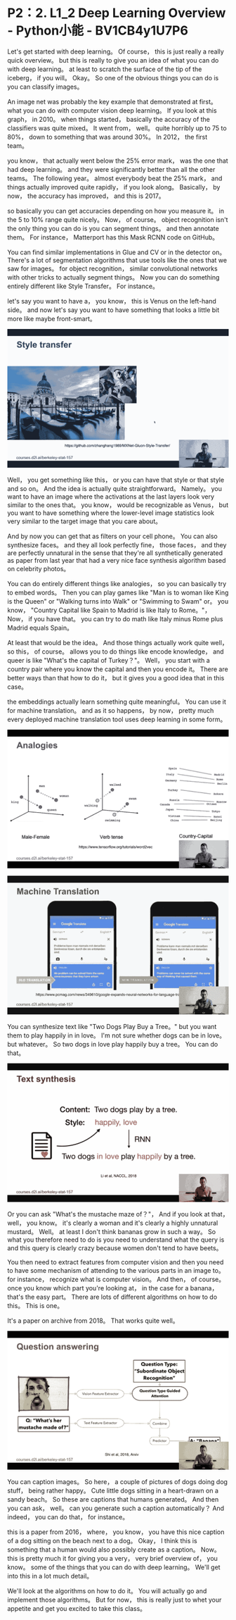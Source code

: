 # P2：2. L1_2 Deep Learning Overview - Python小能 - BV1CB4y1U7P6

 Let's get started with deep learning。 Of course， this is just really a really quick overview。 but this is really to give you an idea of what you can do with deep learning。 at least to scratch the surface of the tip of the iceberg， if you will。 Okay。 So one of the obvious things you can do is you can classify images。

 An image net was probably the key example that demonstrated at first。 what you can do with computer vision deep learning。 If you look at this graph， in 2010。 when things started， basically the accuracy of the classifiers was quite mixed。 It went from， well。 quite horribly up to 75 to 80%， down to something that was around 30%。 In 2012， the first team。

 you know， that actually went below the 25% error mark， was the one that had deep learning。 and they were significantly better than all the other teams。 The following year。 almost everybody beat the 25% mark， and things actually improved quite rapidly， if you look along。 Basically， by now， the accuracy has improved， and this is 2017。

 so basically you can get accuracies depending on how you measure it。 in the 5 to 10% range quite nicely。 Now， of course。 object recognition isn't the only thing you can do is you can segment things。 and then annotate them。 For instance， Matterport has this Mask RCNN code on GitHub。

 You can find similar implementations in Glue and CV or in the detector on。 There's a lot of segmentation algorithms that use tools like the ones that we saw for images。 for object recognition， similar convolutional networks with other tricks to actually segment things。 Now you can do something entirely different like Style Transfer。 For instance。

 let's say you want to have a， you know， this is Venus on the left-hand side。 and now let's say you want to have something that looks a little bit more like maybe front-smart。

![](img/19c850fc3d04d22a15a4ecaab9e840b4_1.png)

 Well， you get something like this， or you can have that style or that style and so on。 And the idea is actually quite straightforward。 Namely。 you want to have an image where the activations at the last layers look very similar to the ones that。 you know， would be recognizable as Venus， but you want to have something where the lower-level image statistics look very similar to the target image that you care about。

 And by now you can get that as filters on your cell phone。 You can also synthesize faces。 and they all look perfectly fine， those faces， and they are perfectly unnatural in the sense that they're all synthetically generated as paper from last year that had a very nice face synthesis algorithm based on celebrity photos。

 You can do entirely different things like analogies， so you can basically try to embed words。 Then you can play games like "Man is to woman like King is the Queen" or "Walking turns into Walk" or "Swimming to Swam" or。 you know， "Country Capital like Spain to Madrid is like Italy to Rome。"， Now， if you have that。 you can try to do math like Italy minus Rome plus Madrid equals Spain。

 At least that would be the idea。 And those things actually work quite well， so this， of course。 allows you to do things like encode knowledge， and queer is like "What's the capital of Turkey？"。 Well， you start with a country pair where you know the capital and then you encode it。 There are better ways than that how to do it， but it gives you a good idea that in this case。

 the embeddings actually learn something quite meaningful。 You can use it for machine translation。 and as it so happens， by now， pretty much every deployed machine translation tool uses deep learning in some form。

![](img/19c850fc3d04d22a15a4ecaab9e840b4_3.png)



![](img/19c850fc3d04d22a15a4ecaab9e840b4_4.png)

 You can synthesize text like "Two Dogs Play Buy a Tree。" but you want them to play happily in in love。 I'm not sure whether dogs can be in love。 but whatever。 So two dogs in love play happily buy a tree。 You can do that。

![](img/19c850fc3d04d22a15a4ecaab9e840b4_6.png)

 Or you can ask "What's the mustache maze of？"， And if you look at that， well， you know。 it's clearly a woman and it's clearly a highly unnatural mustard。 Well。 at least I don't think bananas grow in such a way。 So what you therefore need to do is you need to understand what the query is and this query is clearly crazy because women don't tend to have beets。

 You then need to extract features from computer vision and then you need to have some mechanism of attending to the various parts in an image to。 for instance， recognize what is computer vision。 And then， of course。 once you know which part you're looking at， in the case for a banana， that's the easy part。 There are lots of different algorithms on how to do this。 This is one。

 It's a paper on archive from 2018。 That works quite well。

![](img/19c850fc3d04d22a15a4ecaab9e840b4_8.png)

 You can caption images。 So here， a couple of pictures of dogs doing dog stuff， being rather happy。 Cute little dogs sitting in a heart-drawn on a sandy beach。 So these are captions that humans generated。 And then you can ask， well。 can you generate such a caption automatically？ And indeed， you can do that， for instance。

 this is a paper from 2016， where， you know， you have this nice caption of a dog sitting on the beach next to a dog。 Okay， I think this is something that a human would also possibly create as a caption。 Now。 this is pretty much it for giving you a very， very brief overview of， you know。 some of the things that you can do with deep learning。 We'll get into this in a lot much detail。

 We'll look at the algorithms on how to do it。 You will actually go and implement those algorithms。 But for now， this is really just to whet your appetite and get you excited to take this class。